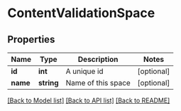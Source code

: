 # ContentValidationSpace

## Properties
Name | Type | Description | Notes
------------ | ------------- | ------------- | -------------
**id** | **int** | A unique id | [optional] 
**name** | **string** | Name of this space | [optional] 

[[Back to Model list]](../README.md#documentation-for-models) [[Back to API list]](../README.md#documentation-for-api-endpoints) [[Back to README]](../README.md)


